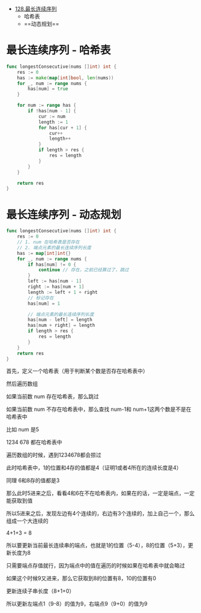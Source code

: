 - [128.最长连续序列](https://leetcode.cn/problems/longest-consecutive-sequence/)
	- 哈希表
	- ==动态规划==

# 最长连续序列 - 哈希表
```go
func longestConsecutive(nums []int) int {
	res := 0
	has := make(map[int]bool, len(nums))
	for _, num := range nums {
		has[num] = true
	}

	for num := range has {
		if !has[num - 1] {
			cur := num
			length := 1
			for has[cur + 1] {
				cur++
				length++
			}
			if length > res {
				res = length
			}
		}
	}

	return res
}
```

# 最长连续序列 - 动态规划
```go
func longestConsecutive(nums []int) int {
    res := 0
    // 1. num 在哈希表是否存在
    // 2. 端点元素的最长连续序列长度
    has := map[int]int{}
    for _, num := range nums {
        if has[num] != 0 {
            continue // 存在，之前已经算过了，跳过
        }
        left := has[num - 1]
        right := has[num + 1]
        length := left + 1 + right
        // 标记存在
        has[num] = 1

		// 端点元素的最长连续序列长度
        has[num - left] = length
        has[num + right] = length
        if length > res {
            res = length
        }
    }
    return res
}
```

首先，定义一个哈希表（用于判断某个数是否存在哈希表中）

然后遍历数组

如果当前数 num 存在哈希表，那么跳过

如果当前数 num 不存在哈希表中，那么查找 num-1和 num+1这两个数是不是在哈希表中

比如 num 是5

1234 678 都在哈希表中

遍历数组的时候，遇到1234678都会掠过

此时哈希表中，1的位置和4存的值都是4（证明1或者4所在的连续长度是4）

同理 6和8存的值都是3

那么此时5进来之后，看看4和6在不在哈希表内，如果在的话，一定是端点，一定能获取到值

所以5进来之后，发现左边有4个连续的，右边有3个连续的，加上自己一个，那么组成一个大连续的

4+1+3 = 8

所以要更新当前最长连续串的端点，也就是1的位置（5-4），8的位置（5+3），更新长度为8

只需要端点存值就行，因为端点中的值在遍历的时候如果在哈希表中就会略过

如果这个时候9又进来，那么它获取到8的位置有8，10的位置有0

更新连续子串长度（8+1+0）

所以更新左端点1（9-8）的值为9，右端点9（9+0）的值为9
